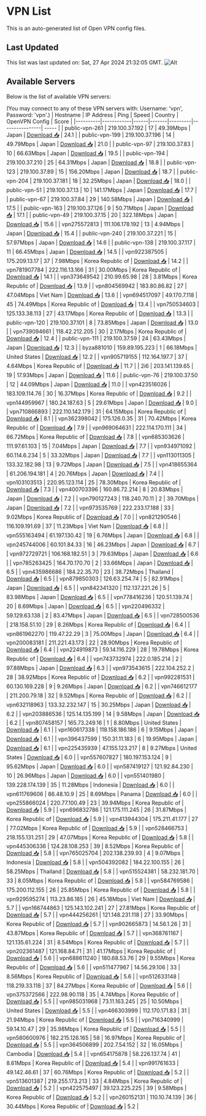 # VPN List

This is an auto-generated list of Open VPN config files.

## Last Updated

This list was last updated on: Sat, 27 Apr 2024 21:32:05 GMT.
![Alt](https://repobeats.axiom.co/api/embed/186b98318ef1479477931607c1ad7d823f12451f.svg "Repobeats analytics image")

## Available Servers

Below is the list of available VPN servers:

(You may connect to any of these VPN servers with: Username: 'vpn', Password: 'vpn'.)
| Hostname | IP Address | Ping | Speed | Country | OpenVPN Config | Score |
|----------|------------|------|-------|---------|----------------| ----- |
| public-vpn-261 | 219.100.37.192 | 17 | 49.39Mbps | Japan | [Download 📥](./configs/server_0_JP.ovpn) | 24.1 |
| public-vpn-199 | 219.100.37.196 | 14 | 49.79Mbps | Japan | [Download 📥](./configs/server_1_JP.ovpn) | 21.0 |
| public-vpn-97 | 219.100.37.83 | 10 | 66.63Mbps | Japan | [Download 📥](./configs/server_2_JP.ovpn) | 19.5 |
| public-vpn-194 | 219.100.37.210 | 25 | 64.31Mbps | Japan | [Download 📥](./configs/server_3_JP.ovpn) | 18.8 |
| public-vpn-123 | 219.100.37.89 | 15 | 156.20Mbps | Japan | [Download 📥](./configs/server_4_JP.ovpn) | 18.7 |
| public-vpn-204 | 219.100.37.181 | 18 | 32.25Mbps | Japan | [Download 📥](./configs/server_5_JP.ovpn) | 18.0 |
| public-vpn-51 | 219.100.37.13 | 10 | 141.17Mbps | Japan | [Download 📥](./configs/server_6_JP.ovpn) | 17.7 |
| public-vpn-67 | 219.100.37.84 | 29 | 140.58Mbps | Japan | [Download 📥](./configs/server_7_JP.ovpn) | 17.5 |
| public-vpn-163 | 219.100.37.126 | 9 | 50.71Mbps | Japan | [Download 📥](./configs/server_8_JP.ovpn) | 17.1 |
| public-vpn-49 | 219.100.37.15 | 20 | 322.18Mbps | Japan | [Download 📥](./configs/server_9_JP.ovpn) | 15.6 |
| vpn275572813 | 111.106.178.192 | 13 | 4.94Mbps | Japan | [Download 📥](./configs/server_10_JP.ovpn) | 15.4 |
| public-vpn-240 | 219.100.37.221 | 15 | 57.97Mbps | Japan | [Download 📥](./configs/server_11_JP.ovpn) | 14.6 |
| public-vpn-138 | 219.100.37.117 | 11 | 66.45Mbps | Japan | [Download 📥](./configs/server_12_JP.ovpn) | 14.5 |
| vpn922387505 | 175.209.13.17 | 37 | 7.98Mbps | Korea Republic of | [Download 📥](./configs/server_13_KR.ovpn) | 14.2 |
| vpn781907784 | 222.116.13.166 | 31 | 30.00Mbps | Korea Republic of | [Download 📥](./configs/server_14_KR.ovpn) | 14.1 |
| vpn373649542 | 210.99.65.98 | 28 | 3.81Mbps | Korea Republic of | [Download 📥](./configs/server_15_KR.ovpn) | 13.9 |
| vpn804569942 | 183.80.86.82 | 27 | 47.04Mbps | Viet Nam | [Download 📥](./configs/server_16_VN.ovpn) | 13.6 |
| vpn694517097 | 49.170.7.118 | 45 | 74.49Mbps | Korea Republic of | [Download 📥](./configs/server_17_KR.ovpn) | 13.4 |
| vpn750534603 | 125.133.38.113 | 27 | 43.17Mbps | Korea Republic of | [Download 📥](./configs/server_18_KR.ovpn) | 13.3 |
| public-vpn-120 | 219.100.37.101 | 8 | 73.85Mbps | Japan | [Download 📥](./configs/server_19_JP.ovpn) | 13.0 |
| vpn739094661 | 118.42.212.205 | 30 | 2.17Mbps | Korea Republic of | [Download 📥](./configs/server_20_KR.ovpn) | 12.4 |
| public-vpn-111 | 219.100.37.59 | 24 | 63.43Mbps | Japan | [Download 📥](./configs/server_21_JP.ovpn) | 12.3 |
| byza881010 | 159.89.195.223 | 1 | 66.18Mbps | United States | [Download 📥](./configs/server_22_US.ovpn) | 12.2 |
| vpn905719155 | 112.164.197.7 | 37 | 4.64Mbps | Korea Republic of | [Download 📥](./configs/server_23_KR.ovpn) | 11.7 |
| 2i6 | 203.141.139.65 | 19 | 17.93Mbps | Japan | [Download 📥](./configs/server_24_JP.ovpn) | 11.6 |
| public-vpn-76 | 219.100.37.50 | 12 | 44.09Mbps | Japan | [Download 📥](./configs/server_25_JP.ovpn) | 11.0 |
| vpn423516026 | 183.109.114.76 | 30 | 16.37Mbps | Korea Republic of | [Download 📥](./configs/server_26_KR.ovpn) | 9.2 |
| vpn144959967 | 180.24.187.63 | 5 | 29.61Mbps | Japan | [Download 📥](./configs/server_27_JP.ovpn) | 9.0 |
| vpn710866893 | 222.110.142.179 | 31 | 64.15Mbps | Korea Republic of | [Download 📥](./configs/server_28_KR.ovpn) | 8.1 |
| vpn362398042 | 175.126.0.35 | 31 | 70.42Mbps | Korea Republic of | [Download 📥](./configs/server_29_KR.ovpn) | 7.9 |
| vpn969064631 | 222.114.170.111 | 34 | 66.72Mbps | Korea Republic of | [Download 📥](./configs/server_30_KR.ovpn) | 7.8 |
| vpn685303626 | 111.97.61.103 | 15 | 7.04Mbps | Japan | [Download 📥](./configs/server_31_JP.ovpn) | 7.7 |
| vpn934971092 | 60.114.6.234 | 5 | 33.32Mbps | Japan | [Download 📥](./configs/server_32_JP.ovpn) | 7.7 |
| vpn113011305 | 133.32.182.98 | 13 | 9.72Mbps | Japan | [Download 📥](./configs/server_33_JP.ovpn) | 7.5 |
| vpn418655364 | 61.206.194.181 | 4 | 20.76Mbps | Japan | [Download 📥](./configs/server_34_JP.ovpn) | 7.4 |
| vpn103103513 | 220.95.123.114 | 25 | 78.30Mbps | Korea Republic of | [Download 📥](./configs/server_35_KR.ovpn) | 7.3 |
| vpn400703396 | 160.86.72.214 | 8 | 20.83Mbps | Japan | [Download 📥](./configs/server_36_JP.ovpn) | 7.2 |
| vpn790127243 | 118.240.70.11 | 2 | 39.70Mbps | Japan | [Download 📥](./configs/server_37_JP.ovpn) | 7.2 |
| vpn973535769 | 222.233.17.188 | 33 | 9.02Mbps | Korea Republic of | [Download 📥](./configs/server_38_KR.ovpn) | 7.0 |
| vpn821290546 | 116.109.191.69 | 37 | 11.23Mbps | Viet Nam | [Download 📥](./configs/server_39_VN.ovpn) | 6.8 |
| vpn555163494 | 61.197.130.42 | 19 | 6.76Mbps | Japan | [Download 📥](./configs/server_40_JP.ovpn) | 6.8 |
| vpn245744006 | 60.101.84.33 | 16 | 46.23Mbps | Japan | [Download 📥](./configs/server_41_JP.ovpn) | 6.7 |
| vpn972729721 | 106.168.182.51 | 3 | 79.63Mbps | Japan | [Download 📥](./configs/server_42_JP.ovpn) | 6.6 |
| vpn785263425 | 164.70.170.70 | 2 | 33.66Mbps | Japan | [Download 📥](./configs/server_43_JP.ovpn) | 6.5 |
| vpn435986686 | 184.22.35.70 | 23 | 38.72Mbps | Thailand | [Download 📥](./configs/server_44_TH.ovpn) | 6.5 |
| vpn879850303 | 126.63.254.74 | 5 | 82.91Mbps | Japan | [Download 📥](./configs/server_45_JP.ovpn) | 6.5 |
| vpn842341320 | 112.137.221.26 | 5 | 83.98Mbps | Japan | [Download 📥](./configs/server_46_JP.ovpn) | 6.5 |
| vpn778416236 | 120.51.139.74 | 20 | 8.69Mbps | Japan | [Download 📥](./configs/server_47_JP.ovpn) | 6.5 |
| vpn220496332 | 59.129.63.138 | 2 | 83.47Mbps | Japan | [Download 📥](./configs/server_48_JP.ovpn) | 6.5 |
| vpn728500536 | 218.158.51.10 | 29 | 8.26Mbps | Korea Republic of | [Download 📥](./configs/server_49_KR.ovpn) | 6.4 |
| vpn861962270 | 119.47.22.29 | 3 | 75.00Mbps | Japan | [Download 📥](./configs/server_50_JP.ovpn) | 6.4 |
| vpn200083181 | 211.221.43.173 | 22 | 28.90Mbps | Korea Republic of | [Download 📥](./configs/server_51_KR.ovpn) | 6.4 |
| vpn224919873 | 59.14.116.229 | 28 | 19.78Mbps | Korea Republic of | [Download 📥](./configs/server_52_KR.ovpn) | 6.4 |
| vpn743732974 | 222.0.185.214 | 2 | 97.88Mbps | Japan | [Download 📥](./configs/server_53_JP.ovpn) | 6.3 |
| vpn973543615 | 222.104.252.2 | 28 | 38.92Mbps | Korea Republic of | [Download 📥](./configs/server_54_KR.ovpn) | 6.2 |
| vpn992281531 | 60.130.169.228 | 9 | 9.26Mbps | Japan | [Download 📥](./configs/server_55_JP.ovpn) | 6.2 |
| vpn746612177 | 211.200.79.18 | 32 | 9.52Mbps | Korea Republic of | [Download 📥](./configs/server_56_KR.ovpn) | 6.2 |
| vpn632118963 | 133.32.232.147 | 15 | 30.25Mbps | Japan | [Download 📥](./configs/server_57_JP.ovpn) | 6.2 |
| vpn203886536 | 125.14.135.199 | 14 | 9.58Mbps | Japan | [Download 📥](./configs/server_58_JP.ovpn) | 6.2 |
| vpn807458157 | 165.73.249.16 | 1 | 8.80Mbps | United States | [Download 📥](./configs/server_59_US.ovpn) | 6.1 |
| vpn160617338 | 118.158.186.186 | 6 | 9.15Mbps | Japan | [Download 📥](./configs/server_60_JP.ovpn) | 6.1 |
| vpn396437599 | 150.31.11.183 | 6 | 19.95Mbps | Japan | [Download 📥](./configs/server_61_JP.ovpn) | 6.1 |
| vpn225435939 | 47.155.123.217 | 8 | 9.27Mbps | United States | [Download 📥](./configs/server_62_US.ovpn) | 6.0 |
| vpn557607827 | 180.197.153.124 | 9 | 95.62Mbps | Japan | [Download 📥](./configs/server_63_JP.ovpn) | 6.0 |
| vpn587419127 | 121.92.84.230 | 10 | 26.96Mbps | Japan | [Download 📥](./configs/server_64_JP.ovpn) | 6.0 |
| vpn551401980 | 139.228.174.139 | 35 | 11.28Mbps | Indonesia | [Download 📥](./configs/server_65_ID.ovpn) | 6.0 |
| vpn611769606 | 86.48.10.9 | 25 | 8.69Mbps | Panama | [Download 📥](./configs/server_66_PA.ovpn) | 6.0 |
| vpn255866024 | 220.77.100.49 | 23 | 39.94Mbps | Korea Republic of | [Download 📥](./configs/server_67_KR.ovpn) | 5.9 |
| vpn696832786 | 121.175.111.245 | 26 | 31.87Mbps | Korea Republic of | [Download 📥](./configs/server_68_KR.ovpn) | 5.9 |
| vpn413944304 | 175.211.41.177 | 27 | 77.02Mbps | Korea Republic of | [Download 📥](./configs/server_69_KR.ovpn) | 5.9 |
| vpn528466753 | 218.155.131.251 | 29 | 47.07Mbps | Korea Republic of | [Download 📥](./configs/server_70_KR.ovpn) | 5.8 |
| vpn445306336 | 124.28.108.253 | 39 | 8.52Mbps | Korea Republic of | [Download 📥](./configs/server_71_KR.ovpn) | 5.8 |
| vpn765025704 | 202.138.239.93 | 4 | 9.07Mbps | Indonesia | [Download 📥](./configs/server_72_ID.ovpn) | 5.8 |
| vpn504392082 | 184.22.100.155 | 26 | 58.25Mbps | Thailand | [Download 📥](./configs/server_73_TH.ovpn) | 5.8 |
| vpn515524381 | 58.232.181.70 | 33 | 8.05Mbps | Korea Republic of | [Download 📥](./configs/server_74_KR.ovpn) | 5.8 |
| vpn584769586 | 175.200.112.155 | 26 | 25.85Mbps | Korea Republic of | [Download 📥](./configs/server_75_KR.ovpn) | 5.8 |
| vpn929595274 | 113.23.86.185 | 26 | 45.18Mbps | Viet Nam | [Download 📥](./configs/server_76_VN.ovpn) | 5.7 |
| vpn166744863 | 125.143.102.241 | 27 | 27.81Mbps | Korea Republic of | [Download 📥](./configs/server_77_KR.ovpn) | 5.7 |
| vpn444256261 | 121.148.231.118 | 27 | 33.90Mbps | Korea Republic of | [Download 📥](./configs/server_78_KR.ovpn) | 5.7 |
| vpn902665873 | 14.56.1.26 | 31 | 43.87Mbps | Korea Republic of | [Download 📥](./configs/server_79_KR.ovpn) | 5.7 |
| vpn368761167 | 121.135.61.224 | 31 | 8.54Mbps | Korea Republic of | [Download 📥](./configs/server_80_KR.ovpn) | 5.7 |
| vpn202361487 | 121.168.84.71 | 31 | 41.17Mbps | Korea Republic of | [Download 📥](./configs/server_81_KR.ovpn) | 5.6 |
| vpn688611240 | 180.68.53.76 | 29 | 9.55Mbps | Korea Republic of | [Download 📥](./configs/server_82_KR.ovpn) | 5.6 |
| vpn511477967 | 14.56.29.106 | 33 | 8.56Mbps | Korea Republic of | [Download 📥](./configs/server_83_KR.ovpn) | 5.6 |
| vpn512633148 | 118.219.33.118 | 37 | 84.27Mbps | Korea Republic of | [Download 📥](./configs/server_84_KR.ovpn) | 5.6 |
| vpn375372566 | 222.98.90.118 | 35 | 4.74Mbps | Korea Republic of | [Download 📥](./configs/server_85_KR.ovpn) | 5.5 |
| vpn985031968 | 73.11.163.245 | 25 | 10.50Mbps | United States | [Download 📥](./configs/server_86_US.ovpn) | 5.5 |
| vpn466303999 | 112.170.171.83 | 31 | 21.94Mbps | Korea Republic of | [Download 📥](./configs/server_87_KR.ovpn) | 5.5 |
| vpn716340999 | 59.14.10.47 | 29 | 35.98Mbps | Korea Republic of | [Download 📥](./configs/server_88_KR.ovpn) | 5.5 |
| vpn580600976 | 182.215.126.165 | 58 | 16.97Mbps | Korea Republic of | [Download 📥](./configs/server_89_KR.ovpn) | 5.5 |
| vpn364506899 | 202.7.54.152 | 32 | 16.05Mbps | Cambodia | [Download 📥](./configs/server_90_KH.ovpn) | 5.4 |
| vpn654175878 | 58.226.137.74 | 41 | 8.61Mbps | Korea Republic of | [Download 📥](./configs/server_91_KR.ovpn) | 5.4 |
| vpn991761633 | 49.142.46.61 | 37 | 60.76Mbps | Korea Republic of | [Download 📥](./configs/server_92_KR.ovpn) | 5.2 |
| vpn513601387 | 219.255.173.213 | 33 | 4.84Mbps | Korea Republic of | [Download 📥](./configs/server_93_KR.ovpn) | 5.2 |
| vpn422575497 | 39.123.225.225 | 39 | 9.58Mbps | Korea Republic of | [Download 📥](./configs/server_94_KR.ovpn) | 5.2 |
| vpn260152131 | 110.10.74.139 | 36 | 30.44Mbps | Korea Republic of | [Download 📥](./configs/server_95_KR.ovpn) | 5.2 |
